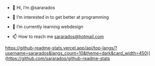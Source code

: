 - 👋 Hi, I’m @sararados
- 👀 I’m interested in to get better at programming
- 🌱 I’m currently learning webdesign

- 📫 How to reach me sararados@hotmail.com

<!---
sararados/sararados is a ✨ special ✨ repository because its `README.md` (this file) appears on your GitHub profile.
You can click the Preview link to take a look at your changes.
--->
https://github-readme-stats.vercel.app/api/top-langs/?username=sararados&langs_count=10&theme=dark&card_width=450)](https://github.com/sararados/github-readme-stats
